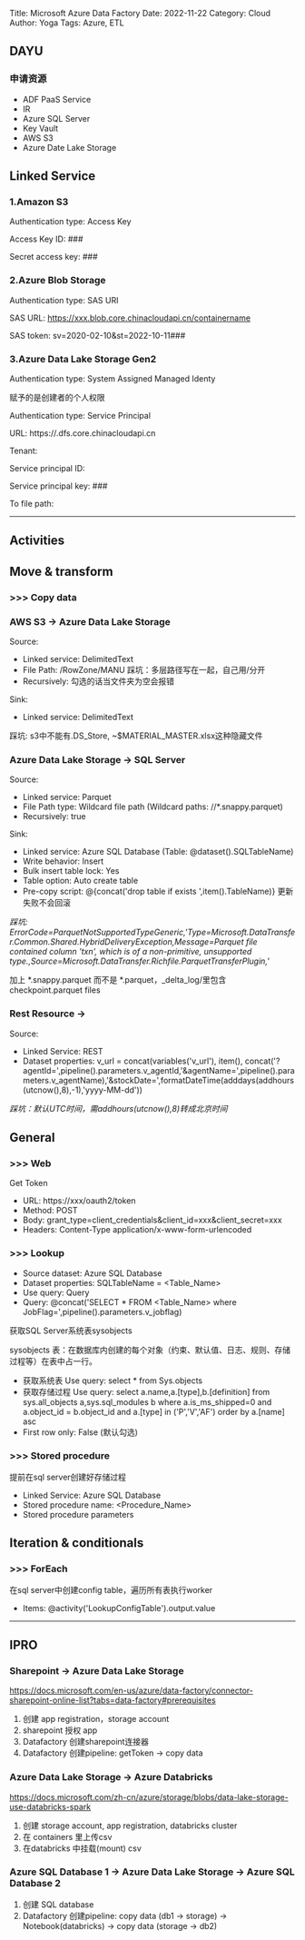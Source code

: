 Title: Microsoft Azure Data Factory
Date: 2022-11-22
Category: Cloud
Author: Yoga
Tags: Azure, ETL

## DAYU

### 申请资源

* ADF PaaS Service
* IR
* Azure SQL Server
* Key Vault
* AWS S3
* Azure Date Lake Storage

## Linked Service

### 1.Amazon S3

Authentication type: Access Key

Access Key ID: ###

Secret access key: ###

### 2.Azure Blob Storage

Authentication type: SAS URI

SAS URL: https://xxx.blob.core.chinacloudapi.cn/containername

SAS token: sv=2020-02-10&st=2022-10-11###

### 3.Azure Data Lake Storage Gen2

Authentication type: System Assigned Managed Identy

赋予的是创建者的个人权限

Authentication type: Service Principal

URL: https://<accountname>.dfs.core.chinacloudapi.cn

Tenant: <Tenant ID>

Service principal ID: <Client ID>

Service principal key: ###

To file path: <container>

---

## Activities 

## Move & transform 
### >>> Copy data

### AWS S3 -> Azure Data Lake Storage

Source: 
* Linked service: DelimitedText
* File Path: <bucketname>/RowZone/MANU 踩坑：多层路径写在一起，自己用/分开
* Recursively: 勾选的话当文件夹为空会报错

Sink:
* Linked service: DelimitedText

踩坑: s3中不能有.DS_Store, ~$MATERIAL_MASTER.xlsx这种隐藏文件

### Azure Data Lake Storage -> SQL Server

Source: 
* Linked service: Parquet
* File Path type: Wildcard file path
(Wildcard paths: <container>/<filepath>/*.snappy.parquet)
* Recursively: true

Sink:
* Linked service: Azure SQL Database (Table: @dataset().SQLTableName)
* Write behavior: Insert
* Bulk insert table lock: Yes
* Table option: Auto create table
* Pre-copy script: @{concat('drop table if exists ',item().TableName)} 更新失败不会回滚

_踩坑: ErrorCode=ParquetNotSupportedTypeGeneric,'Type=Microsoft.DataTransfer.Common.Shared.HybridDeliveryException,Message=Parquet file contained column 'txn', which is of a non-primitive, unsupported type.,Source=Microsoft.DataTransfer.Richfile.ParquetTransferPlugin,'_

加上 *.snappy.parquet 而不是 *.parquet，_delta_log/里包含checkpoint.parquet files

### Rest Resource -> 

Source:
* Linked Service: REST
* Dataset properties: v_url = concat(variables('v_url'), item(), concat('?agentId=',pipeline().parameters.v_agentId,'&agentName=',pipeline().parameters.v_agentName),'&stockDate=',formatDateTime(adddays(addhours(utcnow(),8),-1),'yyyy-MM-dd'))

_踩坑：默认UTC时间，需addhours(utcnow(),8)转成北京时间_

## General

### >>> Web
Get Token
* URL: https://xxx/oauth2/token
* Method: POST
* Body: grant_type=client_credentials&client_id=xxx&client_secret=xxx
* Headers: Content-Type application/x-www-form-urlencoded

### >>> Lookup

* Source dataset: Azure SQL Database
* Dataset properties: SQLTableName = <Table_Name>
* Use query: Query
* Query: @concat('SELECT * FROM <Table_Name> where JobFlag=',pipeline().parameters.v_jobflag)

获取SQL Server系统表sysobjects

sysobjects 表：在数据库内创建的每个对象（约束、默认值、日志、规则、存储过程等）在表中占一行。

* 获取系统表 Use query: select * from Sys.objects 
* 获取存储过程 Use query: select a.name,a.[type],b.[definition] from sys.all_objects a,sys.sql_modules b
where a.is_ms_shipped=0 and a.object_id = b.object_id and a.[type] in ('P','V','AF')
order by a.[name] asc
* First row only: False (默认勾选)

### >>> Stored procedure

提前在sql server创建好存储过程

* Linked Service: Azure SQL Database
* Stored procedure name: <Procedure_Name>
* Stored procedure parameters

## Iteration & conditionals

### >>> ForEach

在sql server中创建config table，遍历所有表执行worker

* Items: @activity('LookupConfigTable').output.value

---

## IPRO

### Sharepoint -> Azure Data Lake Storage

https://docs.microsoft.com/en-us/azure/data-factory/connector-sharepoint-online-list?tabs=data-factory#prerequisites

1. 创建 app registration，storage account
2. sharepoint 授权 app
3. Datafactory 创建sharepoint连接器
4. Datafactory 创建pipeline: getToken -> copy data

### Azure Data Lake Storage -> Azure Databricks

https://docs.microsoft.com/zh-cn/azure/storage/blobs/data-lake-storage-use-databricks-spark

1. 创建 storage account, app registration, databricks cluster
2. 在 containers 里上传csv
3. 在databricks 中挂载(mount) csv

### Azure SQL Database 1 -> Azure Data Lake Storage -> Azure SQL Database 2

1. 创建 SQL database
2. Datafactory 创建pipeline: copy data (db1 -> storage) -> Notebook(databricks) -> copy data (storage -> db2)
